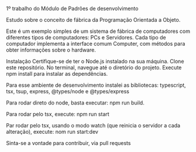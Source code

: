 1º trabalho do Módulo de Padrões de desenvolvimento

Estudo sobre o conceito de fábrica da Programação Orientada a Objeto.

Este é um exemplo simples de um sistema de fábrica de computadores com diferentes tipos de computadores: PCs e Servidores. Cada tipo de computador implementa a interface comum Computer, com métodos para obter informações sobre o hardware.

Instalação
Certifique-se de ter o Node.js instalado na sua máquina.
Clone este repositório.
No terminal, navegue até o diretório do projeto.
Execute npm install para instalar as dependências.

Para esse ambiente de desenvolvimento instalei as bibliotecas: typescript, tsx, tsup, express, @types/node e @types/express

Para rodar direto do node, basta executar: npm run build.

Para rodar pelo tsx, execute: npm run start

Par rodar pelo tsx, usando o modo watch (que reinicia o servidor a cada alteração), execute: nom run start:dev

Sinta-se a vontade para contribuir, via pull requests
